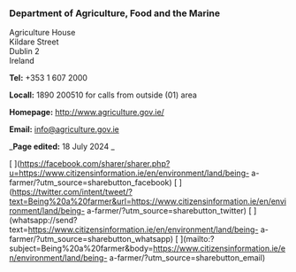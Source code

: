 ###  Department of Agriculture, Food and the Marine

Agriculture House  
Kildare Street  
Dublin 2  
Ireland

**Tel:** +353 1 607 2000

**Locall:** 1890 200510 for calls from outside (01) area

**Homepage:** [ http://www.agriculture.gov.ie/
](http://www.agriculture.gov.ie/)

**Email:** [ info@agriculture.gov.ie ](mailto:info@agriculture.gov.ie)

_**Page edited:** 18 July 2024 _

[
](https://facebook.com/sharer/sharer.php?u=https://www.citizensinformation.ie/en/environment/land/being-
a-farmer/?utm_source=sharebutton_facebook) [
](https://twitter.com/intent/tweet/?text=Being%20a%20farmer&url=https://www.citizensinformation.ie/en/environment/land/being-
a-farmer/?utm_source=sharebutton_twitter) [
](whatsapp://send?text=https://www.citizensinformation.ie/en/environment/land/being-
a-farmer/?utm_source=sharebutton_whatsapp) [
](mailto:?subject=Being%20a%20farmer&body=https://www.citizensinformation.ie/en/environment/land/being-
a-farmer/?utm_source=sharebutton_email) [ ](javascript:void\(0\))
